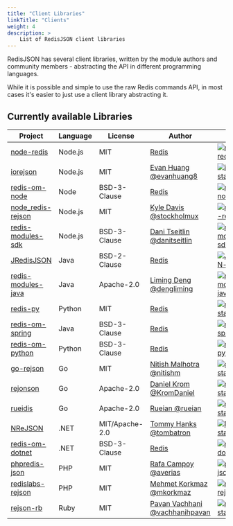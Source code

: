 ```yaml
---
title: "Client Libraries"
linkTitle: "Clients"
weight: 4
description: >
    List of RedisJSON client libraries
---
```


RedisJSON has several client libraries, written by the module authors and community members - abstracting the API in different programming languages.

While it is possible and simple to use the raw Redis commands API, in most cases it's easier to just use a client library abstracting it.

## Currently available Libraries

| Project | Language | License | Author | Stars | Package |
| ------- | -------- | ------- | ------ | ----- | --- |
| [node-redis][node-redis-url] | Node.js | MIT | [Redis][node-redis-author] | [![node-redis-stars]][node-redis-url] | [npm][node-redis-package] |
| [iorejson][iorejson-url] | Node.js | MIT | [Evan Huang @evanhuang8][iorejson-author] | [![iorejson-stars]][iorejson-url] | [npm][iorejson-package] |
| [redis-om-node][redis-om-node-url]  | Node | BSD-3-Clause | [Redis][redis-om-node-author] | [![redis-om-node-stars]][redis-om-node-url] | [npm][redis-om-node-package] |
| [node_redis-rejson][node_redis-rejson-url] | Node.js | MIT | [Kyle Davis @stockholmux][node_redis-rejson-author] | [![node_redis-rejson-stars]][node_redis-rejson-url] | [npm][node_redis-rejson-package]  |
| [redis-modules-sdk][redis-modules-sdk-url] | Node.js | BSD-3-Clause | [Dani Tseitlin @danitseitlin][redis-modules-sdk-author] | [![redis-modules-sdk-stars]][redis-modules-sdk-url] | [npm][redis-modules-sdk-package] |
| [JRedisJSON][JRedisJSON-url] | Java | BSD-2-Clause | [Redis][JRedisJSON-author] | [![JRedisJSON-stars]][JRedisJSON-url] | [maven][JRedisJSON-package] |
| [redis-modules-java][redis-modules-java-url] | Java | Apache-2.0 | [Liming Deng @dengliming][redis-modules-java-author] | [![redis-modules-java-stars]][redis-modules-java-url] | [maven][redis-modules-java-package] |
| [redis-py][redis-py-url]  | Python | MIT | [Redis][redis-py-author] | [![redis-py-stars]][redis-py-url] | [pypi][redis-py-package] |
| [redis-om-spring][redis-om-spring-url]  | Java | BSD-3-Clause | [Redis][redis-om-spring-author] | [![redis-om-spring-stars]][redis-om-spring-url] | |
| [redis-om-python][redis-om-python-url]  | Python | BSD-3-Clause | [Redis][redis-om-python-author] | [![redis-om-python-stars]][redis-om-python-url] | [PyPi][redis-om-python-package] |
| [go-rejson][go-rejson-url] | Go | MIT | [Nitish Malhotra @nitishm][go-rejson-author] | [![go-rejson-stars]][go-rejson-url] | |
| [rejonson][rejonson-url] | Go | Apache-2.0 | [Daniel Krom @KromDaniel][rejonson-author] | [![rejonson-stars]][rejonson-url] | |
| [rueidis][rueidis-url] | Go | Apache-2.0 | [Rueian @rueian][rueidis-author] | [![rueidis-stars]][rueidis-url] | |
| [NReJSON][NReJSON-url]  | .NET | MIT/Apache-2.0 | [Tommy Hanks @tombatron][NReJSON-author] | [![NReJSON-stars]][NReJSON-url] | [nuget][NReJSON-package] |
| [redis-om-dotnet][redis-om-dotnet-url]  | .NET | BSD-3-Clause | [Redis][redis-om-dotnet-author] | [![redis-om-dotnet-stars]][redis-om-dotnet-url] | [nuget][redis-om-dotnet-package] |
| [phpredis-json][phpredis-json-url]  | PHP | MIT | [Rafa Campoy @averias][phpredis-json-author] | [![phpredis-json-stars]][phpredis-json-url] | [composer][phpredis-json-package] |
| [redislabs-rejson][redislabs-rejson-url]  | PHP | MIT | [Mehmet Korkmaz @mkorkmaz][redislabs-rejson-author] | [![redislabs-rejson-stars]][redislabs-rejson-url] | [composer][redislabs-rejson-package] |
| [rejson-rb][rejson-rb-url]  | Ruby | MIT | [Pavan Vachhani @vachhanihpavan][rejson-rb-author] | [![rejson-rb-stars]][rejson-rb-url] | [rubygems][rejson-rb-package]|

[node-redis-author]: https://redis.com
[node-redis-url]: https://github.com/redis/node-redis
[node-redis-package]: https://www.npmjs.com/package/redis
[node-redis-stars]: https://img.shields.io/github/stars/redis/node-redis.svg?style=social&amp;label=Star&amp;maxAge=2592000

[iorejson-author]: https://github.com/evanhuang8
[iorejson-url]: https://github.com/evanhuang8/iorejson
[iorejson-package]: https://www.npmjs.com/package/iorejson
[iorejson-stars]: https://img.shields.io/github/stars/evanhuang8/iorejson.svg?style=social&amp;label=Star&amp;maxAge=2592000

[node_redis-rejson-author]: https://github.com/stockholmux
[node_redis-rejson-url]: https://github.com/stockholmux/node_redis-rejson
[node_redis-rejson-package]: https://www.npmjs.com/package/redis-rejson
[node_redis-rejson-stars]: https://img.shields.io/github/stars/stockholmux/node_redis-rejson.svg?style=social&amp;label=Star&amp;maxAge=2592000

[redis-modules-sdk-author]: https://github.com/danitseitlin/
[redis-modules-sdk-url]: https://github.com/danitseitlin/redis-modules-sdk
[redis-modules-sdk-package]: https://www.npmjs.com/package/redis-modules-sdk
[redis-modules-sdk-stars]: https://img.shields.io/github/stars/danitseitlin/redis-modules-sdk.svg?style=social&amp;label=Star&amp;maxAge=2592000

[JRedisJSON-author]: https://redis.com
[JRedisJSON-url]: https://github.com/RedisJSON/JRedisJSON
[JRedisJSON-package]: https://search.maven.org/artifact/com.redislabs/jrejson/1.2.0/jar
[JRedisJSON-stars]: https://img.shields.io/github/stars/RedisJSON/JRedisJSON.svg?style=social&amp;label=Star&amp;maxAge=2592000

[redis-modules-java-author]: https://github.com/dengliming/
[redis-modules-java-url]: https://github.com/dengliming/redis-modules-java
[redis-modules-java-package]: https://search.maven.org/artifact/io.github.dengliming.redismodule/redis-modules-java/
[redis-modules-java-stars]: https://img.shields.io/github/stars/dengliming/redis-modules-java.svg?style=social&amp;label=Star&amp;maxAge=2592000

[redis-py-author]: https://redis.com
[redis-py-url]: https://github.com/redis/redis-py
[redis-py-package]: https://pypi.python.org/pypi/redis
[redis-py-stars]: https://img.shields.io/github/stars/redis/redis-py.svg?style=social&amp;label=Star&amp;maxAge=2592000

[go-rejson-author]: https://github.com/nitishm
[go-rejson-url]: https://github.com/nitishm/go-rejson/
[go-rejson-package]: https://www.npmjs.com/package/iorejson
[go-rejson-stars]: https://img.shields.io/github/stars/nitishm/go-rejson.svg?style=social&amp;label=Star&amp;maxAge=2592000

[rueidis-url]: https://github.com/rueian/rueidis
[rueidis-author]: https://github.com/rueian
[rueidis-stars]: https://img.shields.io/github/stars/rueian/rueidis.svg?style=social&amp;label=Star&amp;maxAge=2592000

[rejonson-author]: https://github.com/KromDaniel
[rejonson-url]: https://github.com/KromDaniel/rejonson
[rejonson-package]: https://www.npmjs.com/package/iorejson
[rejonson-stars]: https://img.shields.io/github/stars/KromDaniel/rejonson?style=social&amp;label=Star&amp;maxAge=2592000

[NReJSON-author]: https://github.com/tombatron
[NReJSON-url]: https://github.com/tombatron/NReJSON
[NReJSON-package]: https://www.nuget.org/packages/NReJSON/
[NReJSON-stars]: https://img.shields.io/github/stars/tombatron/NReJSON.svg?style=social&amp;label=Star&amp;maxAge=2592000

[phpredis-json-author]: https://github.com/averias
[phpredis-json-url]: https://github.com/averias/phpredis-json
[phpredis-json-package]: https://packagist.org/packages/averias/phpredis-json
[phpredis-json-stars]: https://img.shields.io/github/stars/averias/phpredis-json.svg?style=social&amp;label=Star&amp;maxAge=2592000

[redislabs-rejson-author]: https://github.com/mkorkmaz
[redislabs-rejson-url]: https://github.com/mkorkmaz/redislabs-rejson
[redislabs-rejson-package]: https://packagist.org/packages/mkorkmaz/redislabs-rejson
[redislabs-rejson-stars]: https://img.shields.io/github/stars/mkorkmaz/redislabs-rejson.svg?style=social&amp;label=Star&amp;maxAge=2592000

[rejson-rb-author]: https://github.com/vachhanihpavan
[rejson-rb-url]: https://github.com/vachhanihpavan/rejson-rb
[rejson-rb-package]: https://rubygems.org/gems/rejson-rb
[rejson-rb-stars]: https://img.shields.io/github/stars/vachhanihpavan/rejson-rb.svg?style=social&amp;label=Star&amp;maxAge=2592000

[redis-om-python-url]: https://github.com/redis/redis-om-python
[redis-om-python-author]: https://redis.com
[redis-om-python-package]: https://pypi.org/project/redis-om/
[redis-om-python-stars]: https://img.shields.io/github/stars/redis/redis-om-python.svg?style=social&amp;label=Star&amp;maxAge=2592000

[redis-om-spring-url]: https://github.com/redis/redis-om-spring
[redis-om-spring-author]: https://redis.com
[redis-om-spring-stars]: https://img.shields.io/github/stars/redis/redis-om-spring.svg?style=social&amp;label=Star&amp;maxAge=2592000

[redis-om-node-url]: https://github.com/redis/redis-om-node
[redis-om-node-author]: https://redis.com
[redis-om-node-package]: https://www.npmjs.com/package/redis-om
[redis-om-node-stars]: https://img.shields.io/github/stars/redis/redis-om-node.svg?style=social&amp;label=Star&amp;maxAge=2592000

[redis-om-dotnet-url]: https://github.com/redis/redis-om-dotnet
[redis-om-dotnet-author]: htts://redis.com
[redis-om-dotnet-package]: https://www.nuget.org/packages/Redis.OM/
[redis-om-dotnet-stars]: https://img.shields.io/github/stars/redis/redis-om-dotnet.svg?style=social&amp;label=Star&amp;maxAge=2592000
